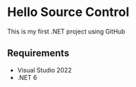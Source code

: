 # Hello Source Control

This is my first .NET project using GitHub

## Requirements

- Visual Studio 2022
- .NET 6
